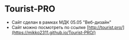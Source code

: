 # Tourist-PRO
- Сайт сделан в рамках МДК 05.05 "Веб-дизайн"
- Сайт можно посмотреть по ссылке [http://tourist.pro/](https://mikko2311.github.io/Tourist-PRO/)

